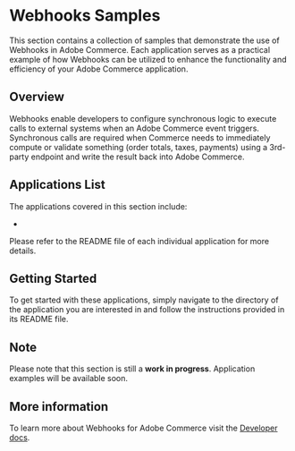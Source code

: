 # Webhooks Samples

This section contains a collection of samples that demonstrate the use of Webhooks in Adobe Commerce. 
Each application serves as a practical example of how Webhooks can be utilized to enhance the functionality and efficiency of your Adobe Commerce application.

## Overview

Webhooks enable developers to configure synchronous logic to execute calls to external systems when an Adobe Commerce event triggers. Synchronous calls are required when Commerce needs to immediately compute or validate something (order totals, taxes, payments) using a 3rd-party endpoint and write the result back into Adobe Commerce.

## Applications List

The applications covered in this section include:

- 

Please refer to the README file of each individual application for more details.

## Getting Started

To get started with these applications, simply navigate to the directory of the application you are interested in and follow the instructions provided in its README file.

## Note

Please note that this section is still a **work in progress**. Application examples will be available soon. 

## More information

To learn more about Webhooks for Adobe Commerce visit the [Developer docs](https://developer.adobe.com/commerce/extensibility/webhooks/).